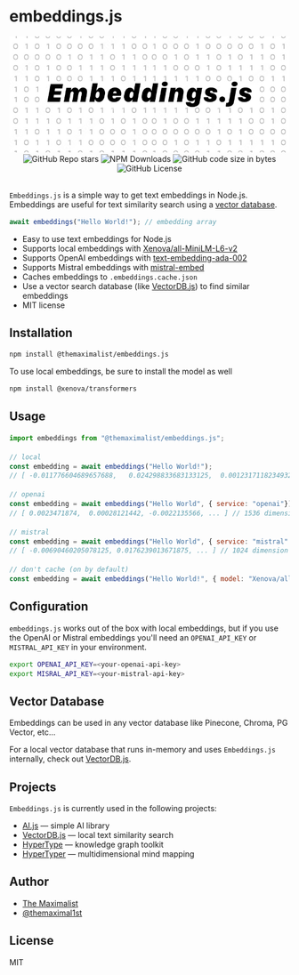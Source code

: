 # embeddings.js

<img src="logo.png" />

<div class="badges" style="text-align: center; margin-top: 0px;">
<img alt="GitHub Repo stars" src="https://img.shields.io/github/stars/themaximal1st/embeddings.js">
<img alt="NPM Downloads" src="https://img.shields.io/npm/dt/%40themaximalist%2Fembeddings.js">
<img alt="GitHub code size in bytes" src="https://img.shields.io/github/languages/code-size/themaximal1st/embeddings.js">
<img alt="GitHub License" src="https://img.shields.io/github/license/themaximal1st/embeddings.js">
</div>
<br />

`Embeddings.js` is a simple way to get text embeddings in Node.js. Embeddings are useful for text similarity search using a [vector database](https://vectordbjs.themaximalist.com/).

```javascript
await embeddings("Hello World!"); // embedding array
```

-   Easy to use text embeddings for Node.js
-   Supports local embeddings with [Xenova/all-MiniLM-L6-v2](https://huggingface.co/Xenova/all-MiniLM-L6-v2)
-   Supports OpenAI embeddings with [text-embedding-ada-002](https://platform.openai.com/docs/guides/embeddings/how-to-get-embeddings)
-   Supports Mistral embeddings with [mistral-embed](https://docs.mistral.ai/platform/client/#embeddings)
-   Caches embeddings to `.embeddings.cache.json`
-   Use a vector search database (like [VectorDB.js](https://github.com/themaximal1st/vectordb.js)) to find similar embeddings
-   MIT license



## Installation

```bash
npm install @themaximalist/embeddings.js
```

To use local embeddings, be sure to install the model as well

```bash
npm install @xenova/transformers
```



## Usage

```javascript
import embeddings from "@themaximalist/embeddings.js";

// local
const embedding = await embeddings("Hello World!");
// [ -0.011776604689657688,   0.024298833683133125,  0.0012317118234932423, ... ] // 384 dimension embedding array

// openai
const embedding = await embeddings("Hello World", { service: "openai"});
// [ 0.0023471874,  0.00028121442, -0.0022135566, ... ] // 1536 dimension embedding array

// mistral
const embedding = await embeddings("Hello World", { service: "mistral" })
// [ -0.00690460205078125, 0.0176239013671875, ... ] // 1024 dimension embedding array

// don't cache (on by default)
const embedding = await embeddings("Hello World!", { model: "Xenova/all-MiniLM-L6-v2", cache: false});
```



## Configuration

`embeddings.js` works out of the box with local embeddings, but if you use the OpenAI or Mistral embeddings you'll need an `OPENAI_API_KEY` or `MISTRAL_API_KEY` in your environment.

```bash
export OPENAI_API_KEY=<your-openai-api-key>
export MISRAL_API_KEY=<your-mistral-api-key>
```



## Vector Database

Embeddings can be used in any vector database like Pinecone, Chroma, PG Vector, etc...

For a local vector database that runs in-memory and uses `Embeddings.js` internally, check out [VectorDB.js](https://vectordbjs.themaximalist.com).



## Projects

`Embeddings.js` is currently used in the following projects:

-   [AI.js](https://aijs.themaximalist.com) — simple AI library
-   [VectorDB.js](https://vectordbjs.themaximalist.com) — local text similarity search
-   [HyperType](https://hypertypelang.com) — knowledge graph toolkit
-   [HyperTyper](https://hypertyper.com) — multidimensional mind mapping




## Author

-   [The Maximalist](https://themaximalist.com/)
-   [@themaximal1st](https://twitter.com/themaximal1st)



## License

MIT
